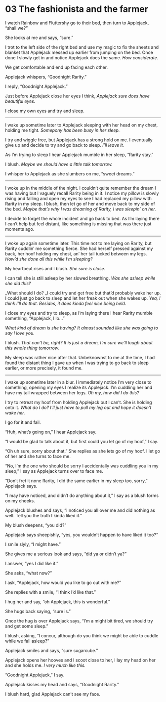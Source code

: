 # 03 The fashionista and the farmer

I watch Rainbow and Fluttershy go to their bed, then turn to Applejack, “shall we?”

She looks at me and says, “sure.”

I trot to the left side of the right bed and use my magic to fix the sheets and blanket that Applejack messed up earlier from jumping on the bed. Once done I slowly get in and notice Applejack does the same. _How considerate._

We get comfortable and end up facing each other.

Applejack whispers, “Goodnight Rarity.”

I reply, “Goodnight Applejack.”

Just before Applejack close her eyes I think, _Applejack sure does have beautiful eyes._

I close my own eyes and try and sleep.

***

I wake up sometime later to Applejack sleeping with her head on my chest, holding me tight. _Somepony has been busy in her sleep._

I try and wiggle free, but Applejack has a strong hold on me. I eventually give up and decide to try and go back to sleep. _I’ll leave it._

As I’m trying to sleep I hear Applejack mumble in her sleep, “Rarity stay.”

I blush. _Maybe we should have a little talk tomorrow._

I whisper to Applejack as she slumbers on me, “sweet dreams.”

***

I woke up in the middle of the night. I couldn’t quite remember the dream I was having but I vaguely recall Rarity being in it. I notice my pillow is slowly rising and falling and open my eyes to see I had replaced my pillow with Rarity in my sleep. I blush, then let go of her and move back to my side of the bed. _Maybe that’s why I was dreaming of Rarity, I was sleepin’ on her._

I decide to forget the whole incident and go back to bed. As I’m laying there I can’t help but feel distant, like something is missing that was there just moments ago.

***

I woke up again sometime later. This time not to me laying on Rarity, but Rarity cuddlin’ me something fierce. She had herself pressed against my back, her hoof holding my chest, an’ her tail tucked between my legs. _How’d she done all this while I’m sleeping?_

My heartbeat rises and I blush. _She sure is close._

I can tell she is still asleep by her slowed breathing. _Was she asleep while she did this?_

_What should I do? _I could try and get free but that’d probably wake her up. I could just go back to sleep and let her freak out when she wakes up. _Yea, I think I’ll do that. Besides, it does kinda feel nice being held._

I close my eyes and try to sleep, as I’m laying there I hear Rarity mumble something, “Applejack, I lo...”

_What kind of dream is she having? It almost sounded like she was going to say I love you._

I blush. _That can’t be, right? It is just a dream, I’m sure we’ll laugh about this whole thing tomorrow._

My sleep was rather nice after that. Unbeknownst to me at the time, I had found the distant thing I gave up when I was trying to go back to sleep earlier, or more precisely, it found me.

***

I wake up sometime later in a blur. I immediately notice I’m very close to something, opening my eyes I realize its Applejack. I’m cuddling her and have my tail wrapped between her legs. _Oh my,_ _how did I do this?_

I try to retreat my hoof from holding Applejack but I can’t. She is holding onto it. _What do I do? I’ll just have to pull my leg out and hope it doesn’t wake her._

I go for it and fail.

“Huh, what’s going on,” I hear Applejack say.

“I would be glad to talk about it, but first could you let go of my hoof,” I say.

“Oh uh sure, sorry about that,” She replies as she lets go of my hoof. I let go of her and she turns to face me.

“No, I’m the one who should be sorry I accidentally was cuddling you in my sleep,” I say as Applejack turns over to face me.

“Don’t fret it none Rarity, I did the same earlier in my sleep too, sorry,” Applejack says.

“I may have noticed, and didn’t do anything about it,” I say as a blush forms on my cheeks.

Applejack blushes and says, “I noticed you all over me and did nothing as well. Tell you the truth I kinda liked it.”

My blush deepens, “you did?”

Applejack says sheepishly, “yes, you wouldn’t happen to have liked it too?”

I smile slyly, “I might have.”

She gives me a serious look and says, “did ya or didn’t ya?”

I answer, “yes I did like it.”

She asks, “what now?”

I ask, “Applejack, how would you like to go out with me?”

She replies with a smile, “I think I’d like that.”

I hug her and say, “oh Applejack, this is wonderful.”

She hugs back saying, “sure is.”

Once the hug is over Applejack says, “I’m a might bit tired, we should try and get some sleep.”

I blush, asking, “I concur, although do you think we might be able to cuddle while we fall asleep?”

Applejack smiles and says, “sure sugarcube.”

Applejack opens her hooves and I scoot close to her, I lay my head on her and she holds me. _I very much like this._

“Goodnight Applejack,” I say.

Applejack kisses my head and says, “Goodnight Rarity.”

I blush hard, glad Applejack can’t see my face.
